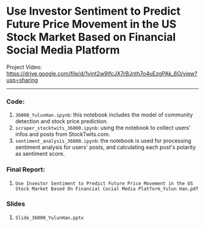 # Use Investor Sentiment to Predict Future Price Movement in the US Stock Market Based on Financial Social Media Platform
 
Project Video: https://drive.google.com/file/d/1vint2w9IfcJX7rBJnth7o4uEzgPAk_6O/view?usp=sharing

----------------------
### Code:
1. `36000_YulunHan.ipynb`: this notebook includes the model of community detection and stock price prediction. 
2. `scraper_stocktwits_36000.ipynb`: using the notebook to collect users' infos and posts from StockTwits.com.
3. `sentiment_analysis_36000.ipynb`: the notebook is used for processing sentiment analysis for users' posts, and calculating each post's polarity as sentiment score.

### Final Report:
1. `Use Investor Sentiment to Predict Future Price Movement in the US Stock Market Based On Financial Cocial Media Platform_Yulun Han.pdf`

### Slides
1. `Slide_36000_YulunHan.pptx`
